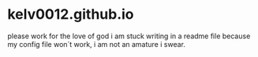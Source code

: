 # kelv0012.github.io
please work for the love of god
i am stuck writing in a readme file because my config file won´t work, i am not an amature i swear.

